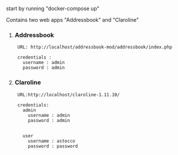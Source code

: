 start by running "docker-compose up" 

Contains two web apps "Addressbook" and "Claroline"

1. <h3>Addressbook</h3>

        URL: http://localhost/addressbook-mod/addressbook/index.php
        
        credentials :
          username : admin 
          password : admin

2. <h3>Claroline</h3>

        URL:http://localhost/claroline-1.11.10/

        credentials:
          admin
            username : admin
            password : admin


          user
            username : astocco
            password : password
